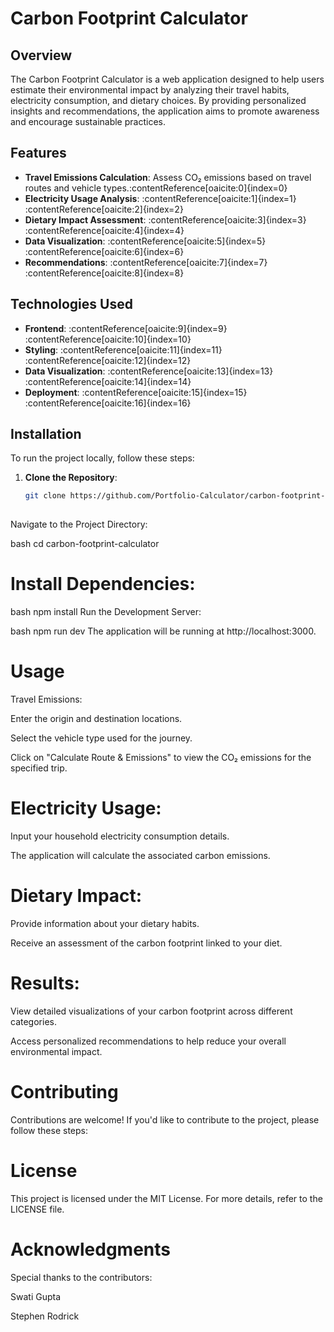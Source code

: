 # Carbon Footprint Calculator

## Overview

The Carbon Footprint Calculator is a web application designed to help users estimate their environmental impact by analyzing their travel habits, electricity consumption, and dietary choices. By providing personalized insights and recommendations, the application aims to promote awareness and encourage sustainable practices.

## Features

- **Travel Emissions Calculation**: Assess CO₂ emissions based on travel routes and vehicle types.&#8203;:contentReference[oaicite:0]{index=0}
- **Electricity Usage Analysis**: :contentReference[oaicite:1]{index=1}&#8203;:contentReference[oaicite:2]{index=2}
- **Dietary Impact Assessment**: :contentReference[oaicite:3]{index=3}&#8203;:contentReference[oaicite:4]{index=4}
- **Data Visualization**: :contentReference[oaicite:5]{index=5}&#8203;:contentReference[oaicite:6]{index=6}
- **Recommendations**: :contentReference[oaicite:7]{index=7}&#8203;:contentReference[oaicite:8]{index=8}

## Technologies Used

- **Frontend**: :contentReference[oaicite:9]{index=9}&#8203;:contentReference[oaicite:10]{index=10}
- **Styling**: :contentReference[oaicite:11]{index=11}&#8203;:contentReference[oaicite:12]{index=12}
- **Data Visualization**: :contentReference[oaicite:13]{index=13}&#8203;:contentReference[oaicite:14]{index=14}
- **Deployment**: :contentReference[oaicite:15]{index=15}&#8203;:contentReference[oaicite:16]{index=16}

## Installation

To run the project locally, follow these steps:

1. **Clone the Repository**:

   ```bash
   git clone https://github.com/Portfolio-Calculator/carbon-footprint-calculator.git
  
Navigate to the Project Directory:

bash
cd carbon-footprint-calculator

# Install Dependencies:

bash
npm install
Run the Development Server:

bash
npm run dev
The application will be running at http://localhost:3000.

# Usage
Travel Emissions:

Enter the origin and destination locations.​

Select the vehicle type used for the journey.​

Click on "Calculate Route & Emissions" to view the CO₂ emissions for the specified trip.​

# Electricity Usage:

Input your household electricity consumption details.​

The application will calculate the associated carbon emissions.​

# Dietary Impact:

Provide information about your dietary habits.​

Receive an assessment of the carbon footprint linked to your diet.​

# Results:

View detailed visualizations of your carbon footprint across different categories.​

Access personalized recommendations to help reduce your overall environmental impact.​

# Contributing
Contributions are welcome! If you'd like to contribute to the project, please follow these steps:

# License
This project is licensed under the MIT License. For more details, refer to the LICENSE file.​

# Acknowledgments
Special thanks to the contributors:

Swati Gupta 

Stephen Rodrick
